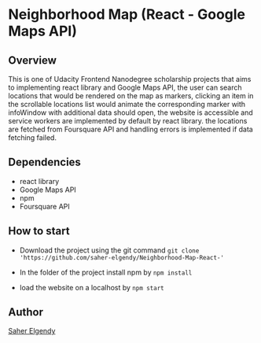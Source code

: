 # Neighborhood Map (React - Google Maps API)

## Overview

This is one of Udacity Frontend Nanodegree scholarship projects that aims to implementing react library and Google Maps API, the user can search locations that would be rendered on the map as markers, clicking an item in the scrollable locations list would animate the corresponding marker with infoWindow with additional data should open, the website is accessible and service workers are implemented by default by react library. the locations are fetched from Foursquare API and handling errors is implemented if data fetching failed.

## Dependencies

* react library
* Google Maps API
* npm
* Foursquare API

## How to start

* Download the project using the git command `git clone 'https://github.com/saher-elgendy/Neighborhood-Map-React-'`

* In the folder of the project install npm by `npm install`
* load the website on a localhost by `npm start`

## Author

 [Saher Elgendy][1]

[1]: https://github.com/saher-elgendy            "Saher Elgendy"
